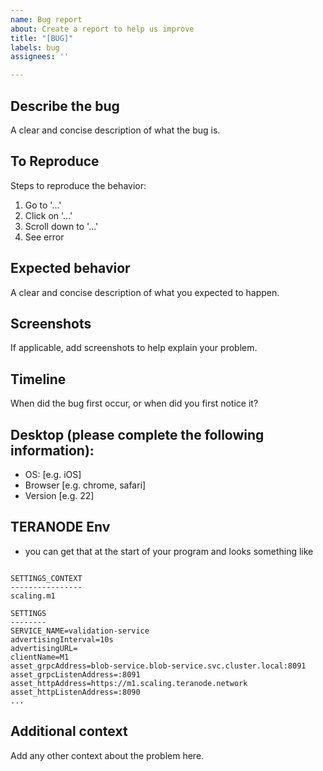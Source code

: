 ```yaml
---
name: Bug report
about: Create a report to help us improve
title: "[BUG]"
labels: bug
assignees: ''

---
```


## Describe the bug

A clear and concise description of what the bug is.

## To Reproduce

Steps to reproduce the behavior:

1. Go to '...'
2. Click on '...'
3. Scroll down to '...'
4. See error

## Expected behavior

A clear and concise description of what you expected to happen.

## Screenshots

If applicable, add screenshots to help explain your problem.

## Timeline

When did the bug first occur, or when did you first notice it?

## Desktop (please complete the following information):

- OS: [e.g. iOS]
- Browser [e.g. chrome, safari]
- Version [e.g. 22]

## TERANODE Env

- you can get that at the start of your program and looks something like

```shell

SETTINGS_CONTEXT
----------------
scaling.m1

SETTINGS
--------
SERVICE_NAME=validation-service
advertisingInterval=10s
advertisingURL=
clientName=M1
asset_grpcAddress=blob-service.blob-service.svc.cluster.local:8091
asset_grpcListenAddress=:8091
asset_httpAddress=https://m1.scaling.teranode.network
asset_httpListenAddress=:8090
...
```

## Additional context

Add any other context about the problem here.
